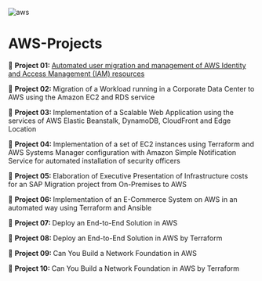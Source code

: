<img src="https://www.vectorlogo.zone/logos/amazon/amazon-ar21.svg" alt="aws"/> <p> 
# AWS-Projects
<p>
🔶 <b> Project 01: </b> <a href="https://medium.com/@girobh/automated-user-migration-and-management-of-aws-identity-and-access-management-iam-resources-924e849555ea" target="_blank" rel="noopener noreferrer"> Automated user migration and management of AWS Identity and Access Management (IAM) resources </a> <p>
🔶 <b> Project 02: </b> Migration of a Workload running in a Corporate Data Center to AWS using the Amazon EC2 and RDS service <p>
🔶 <b> Project 03: </b> Implementation of a Scalable Web Application using the services of AWS Elastic Beanstalk, DynamoDB, CloudFront and Edge Location <p>
🔶 <b> Project 04: </b> Implementation of a set of EC2 instances using Terraform and AWS Systems Manager configuration with Amazon Simple Notification Service for automated installation of security officers <p>
🔶 <b> Project 05: </b> Elaboration of Executive Presentation of Infrastructure costs for an SAP Migration project from On-Premises to AWS <p>
🔶 <b> Project 06: </b> Implementation of an E-Commerce System on AWS in an automated way using Terraform and Ansible <p>
🔶 <b> Project 07: </b> Deploy an End-to-End Solution in AWS <p>
🔶 <b> Project 08: </b> Deploy an End-to-End Solution in AWS by Terraform <p>
🔶 <b> Project 09: </b> Can You Build a Network Foundation in AWS <p>
🔶 <b> Project 10: </b> Can You Build a Network Foundation in AWS by Terraform <p>
